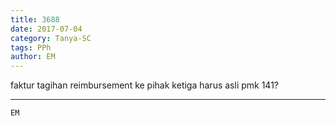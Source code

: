 ```yaml
---
title: 3688
date: 2017-07-04
category: Tanya-SC
tags: PPh
author: EM
---
```


faktur tagihan reimbursement ke pihak ketiga harus asli pmk 141?

---



`EM`
